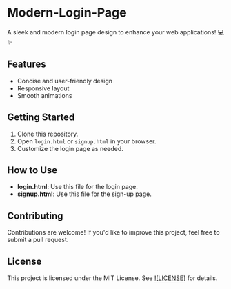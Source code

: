 # Modern-Login-Page

A sleek and modern login page design to enhance your web applications! 💻✨

## Features
- Concise and user-friendly design
- Responsive layout
- Smooth animations

## Getting Started
1. Clone this repository.
2. Open `login.html` or `signup.html` in your browser.
3. Customize the login page as needed.

## How to Use
- **login.html**: Use this file for the login page.
- **signup.html**: Use this file for the sign-up page.

## Contributing
Contributions are welcome! If you'd like to improve this project, feel free to submit a pull request.

## License
This project is licensed under the MIT License. See [![LICENSE]](./LICENSE) for details.



